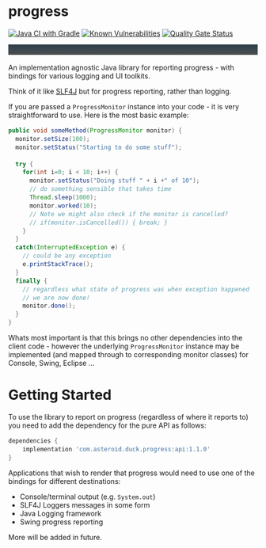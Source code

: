 progress
========
[![Java CI with Gradle](https://github.com/duckAsteroid/progress/actions/workflows/gradle.yml/badge.svg?branch=master)](https://github.com/duckAsteroid/progress/actions/workflows/gradle.yml)
[![Known Vulnerabilities](https://snyk.io//test/github/duckAsteroid/progress/badge.svg?targetFile=build.gradle)](https://snyk.io//test/github/duckAsteroid/progress?targetFile=build.gradle)
[![Quality Gate Status](https://sonarcloud.io/api/project_badges/measure?project=com.asteroid.duck.progress%3Aprogress&metric=alert_status)](https://sonarcloud.io/dashboard?id=com.asteroid.duck.progress%3Aprogress)

![Example console progress](example/console.gif?raw=true "Console GIF")

An implementation agnostic Java library for reporting progress - with bindings for various logging and UI toolkits.

Think of it like [SLF4J](https://www.slf4j.org/) but for progress reporting, rather than logging.

If you are passed a `ProgressMonitor` instance into your code - it is very straightforward to use. Here is the most basic 
example:

```java
public void someMethod(ProgressMonitor monitor) {
  monitor.setSize(100);
  monitor.setStatus("Starting to do some stuff");
  
  try {
    for(int i=0; i < 10; i++) {
      monitor.setStatus("Doing stuff " + i +" of 10");
      // do something sensible that takes time
      Thread.sleep(1000);
      monitor.worked(10);
      // Note we might also check if the monitor is cancelled?
      // if(monitor.isCancelled()) { break; }
    }
  }
  catch(InterruptedException e) {
    // could be any exception
    e.printStackTrace();
  }
  finally {
    // regardless what state of progress was when exception happened
    // we are now done!
    monitor.done();
  }
}
```

Whats most important is that this brings no other dependencies into the client code - however the underlying `ProgressMonitor` instance may be implemented (and mapped through to corresponding monitor classes) for Console, Swing, Eclipse ...

Getting Started
===============

To use the library to report on progress (regardless of where it reports to) you need to add the 
dependency for the pure API as follows:
```groovy
dependencies {
    implementation 'com.asteroid.duck.progress:api:1.1.0'
}
```

Applications that wish to render that progress would need to use one of the bindings for different
destinations:
* Console/terminal output (e.g. `System.out`)
* SLF4J Loggers messages in some form
* Java Logging framework  
* Swing progress reporting

More will be added in future.
